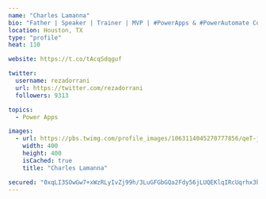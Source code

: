```yaml
---
name: "Charles Lamanna"
bio: "Father | Speaker | Trainer | MVP | #PowerApps & #PowerAutomate Community Super User | YouTuber Right-pointing triangle http://youtube.com/c/rezadorrani | Learn - Share - Clockwise rightwards and leftwards open circle arrows"
location: Houston, TX
type: "profile"
heat: 110

website: https://t.co/tAcqSdqguf

twitter:
  username: rezadorrani
  url: https://twitter.com/rezadorrani
  followers: 9313

topics:
  - Power Apps

images:
  - url: https://pbs.twimg.com/profile_images/1063114045270777856/qeT-jpWr_400x400.jpg
    width: 400
    height: 400
    isCached: true
    title: "Charles Lamanna"

secured: "0xqLI3SOwGw7+xWzRLyIvZj99h/3LuGFGbGQa2Fdy56jLUQEKlqIRcUqrhx3hjJfDqA6ObKvbE3gHYKTVGW+Uh6IblT6oIDZhiUlhtkcAkDwPhv1iPNd8EYNzr6LY3TY1VoEJZHl6y+UyQ3FhlzYS6otf47LZAUW6idEHYG6Z9Nx+T5ObveqgMzjmXswpsVg7D0NIlEg1+6m8E/o7XbFE1JgO30ovtuYT4/cDXk3PAaPazDNkW2RwqyDw4kw5lgEoJkp7wuKb+++fKFtzrbi5pBxBuAeR+lCdm0w10BJV9zNraeInuykkcZoNakWQAoI6AMcM4ECaTSymMWD3YJhSlQy2Dt578T/AuJ2brIuMK/dMRPVWNr8gLtrW9HmSwgauVVbNz5uBmogQFuCM7r4oSiA+RsyJD5SJiMnFOgstEY=;9k0w9k172+LDRX+0Bqyn0g=="
---
```


